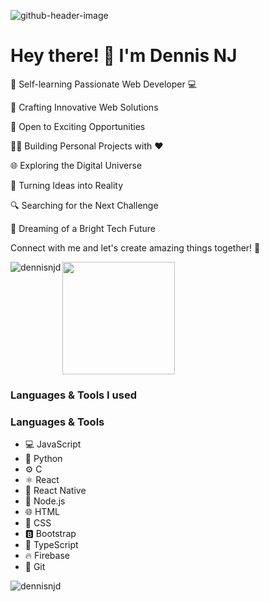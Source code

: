 
![github-header-image](https://github.com/dennisnjd/dennisnjd/assets/66307217/b597338d-5e71-4c00-b878-98b942e3502b)

# Hey there! 👋 I'm Dennis NJ

🚀 Self-learning Passionate Web Developer 💻

🌟 Crafting Innovative Web Solutions

💼 Open to Exciting Opportunities

👨‍💻 Building Personal Projects with ❤️

🌐 Exploring the Digital Universe

🎯 Turning Ideas into Reality

🔍 Searching for the Next Challenge

🌠 Dreaming of a Bright Tech Future

Connect with me and let's create amazing things together! 🌟

<p><img align="left" src="https://github-readme-stats.vercel.app/api/top-langs?username=dennisnjd&show_icons=true&locale=en&layout=compact" alt="dennisnjd" /></p>


<img height="180em" src="https://github-readme-stats.vercel.app/api?username=dennisnjd&show_icons=true&hide_border=true&&count_private=true&include_all_commits=true" />

### Languages & Tools I used

### Languages & Tools

- 💻 JavaScript
- 🐍 Python
- ⚙️ C
- ⚛️ React
- 📱 React Native
- 🚀 Node.js
- 🌐 HTML
- 🎨 CSS
- 🅱️ Bootstrap
- 🚀 TypeScript
- 🔥 Firebase
- 🐙 Git



<p><img align="center" src="https://github-readme-streak-stats.herokuapp.com/?user=dennisnjd&" alt="dennisnjd" /></p>




